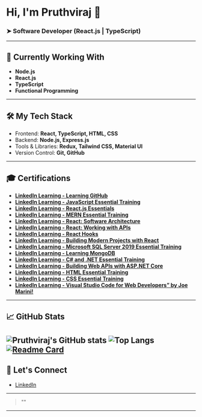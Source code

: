 # Hi, I'm Pruthviraj 👋

### ➤ Software Developer (React.js | TypeScript)

---

## 🚀 Currently Working With
- **Node.js**
- **React.js**
- **TypeScript**
- **Functional Programming**


---

## 🛠️ My Tech Stack
- Frontend: **React, TypeScript, HTML, CSS**
- Backend: **Node.js, Express.js**
- Tools & Libraries: **Redux, Tailwind CSS, Material UI**
- Version Control: **Git, GitHub**

---

## 🎓 Certifications
- **[LinkedIn Learning - Learning GitHub ](https://www.linkedin.com/learning/certificates/e75aad19e1c71c344b8fc7850b90a494c41c335cc6cd3a26d15ba67848ffdc87?trk=share_certificate)**
- **[LinkedIn Learning - JavaScript Essential Training ](https://www.linkedin.com/learning/certificates/a65cdd276b4d23e05b12bf52d99e21b7557a8afd5a2f65bed5fce97a08230107?trk=share_certificate)**
- **[LinkedIn Learning - React.js Essentials](https://www.linkedin.com/learning/certificates/9c5e97a6248d63e7ae942edbceb8f686c59858809a6ff9d73c945c4060fe1e8c?trk=share_certificate)**
- **[LinkedIn Learning - MERN Essential Training](https://www.linkedin.com/learning/certificates/e33f5e96bc3891f3a2cf47abde9bd49e18df8f2d981345e408f97f9ccb48944d?trk=share_certificate)**
- **[LinkedIn Learning - React: Software Architecture](https://www.linkedin.com/learning/certificates/cfc9831d204a7777f557c9475dbaf05dced7180b35dadfb4a54c958042edb312?trk=share_certificate)** 
- **[LinkedIn Learning - React: Working with APIs](https://www.linkedin.com/learning/certificates/1bb7b3c816b4f03f153a57e483b9342ef98a3bc06d853cbb942f6a0bd36ba95d?trk=share_certificate)**
- **[LinkedIn Learning - React Hooks ](https://www.linkedin.com/learning/certificates/b54068b023bdbf993c2596d7388863cf015f11e3de89d73c65363bcbb0af0aef?trk=share_certificate)**
- **[LinkedIn Learning - Building Modern Projects with React ](https://www.linkedin.com/learning/certificates/445db726dca934360e2bd7000540fbea6f288322e34dace0e54e3366a4ac9c26?trk=share_certificate)**
- **[LinkedIn Learning - Microsoft SQL Server 2019 Essential Training ](https://www.linkedin.com/learning/certificates/fb9b76344a522427782088095a34dda41b5a52ce65b19c3e8f7bedc45db42035?trk=share_certificate)**
- **[LinkedIn Learning - Learning MongoDB ](https://www.linkedin.com/learning/certificates/3ae3ef9f087dc5f37750fafdc23a317d3c326ec59aa108545f6c2a97cd69091f?trk=share_certificate)**
- **[LinkedIn Learning - C# and .NET Essential Training ](https://www.linkedin.com/learning/certificates/9536fcddceb2b6849604e637068beb45e89efb3606f6ee7d4ce5ed15eb3851d8?trk=share_certificate)**
- **[LinkedIn Learning - Building Web APIs with ASP.NET Core ](https://www.linkedin.com/learning/certificates/c6b59024b1c4acd7ee8c7e1c89c161b2d14220d7ac190c2fe0c4f85e06cd4574?trk=share_certificate)**
- **[LinkedIn Learning - HTML Essential Training ](https://www.linkedin.com/learning/certificates/4e80c64d849fdfe1b728c87e6bb1e11d628927935a9b4fb565a7caa5a2aa059e?trk=share_certificate)**
- **[LinkedIn Learning - CSS Essential Training ](https://www.linkedin.com/learning/certificates/c4bfbe8b28b563ac2becdccbe1d36c149e3d715c6047cd527368540562b3c150?trk=share_certificate)**
- **[LinkedIn Learning - Visual Studio Code for Web Developers” by Joe Marini! ](https://www.linkedin.com/learning/certificates/c3087a4e795dee205581ba84a25a3931f4375ffb4913f1bb7493d6beff8cc8f0?trk=share_certificate)**



---

## 📈 GitHub Stats
![Pruthviraj's GitHub stats](https://github-readme-stats.vercel.app/api?username=Earth98&show_icons=true)
![Top Langs](https://github-readme-stats.vercel.app/api/top-langs/?username=Earth98&layout=compact)
[![Readme Card](https://github-readme-stats.vercel.app/api/pin/?username=Earth98&repo=pruthviraj)](https://github.com/anuraghazra/github-readme-stats)
---

## 💬 Let's Connect
- [LinkedIn](https://www.linkedin.com/in/pruthviraj-sinh-5a3522173/)

---
<!--- Your favorite quote or personal motto here. --->

> "" 

---


<!---
Earth98/Earth98 is a ✨ special ✨ repository because its `README.md` (this file) appears on your GitHub profile.
You can click the Preview link to take a look at your changes.

# Hi, I'm Pruthviraj 👋

➤ Software Developer (React.js | TypeScript)

## I'm working with at the moment

➤ Node.js  
➤ React.js  
➤ TypeScript  
➤ Functional Programming



- **[LinkedIn Learning - Advanced TypeScript](link-to-certificate)**
- **[LinkedIn Learning - Advanced TypeScript](link-to-certificate)**
- **[LinkedIn Learning - Advanced TypeScript](link-to-certificate)**
- **[LinkedIn Learning - Advanced TypeScript](link-to-certificate)**
- **[LinkedIn Learning - Advanced TypeScript](link-to-certificate)**
- **[Udemy - Node.js Mastery](link-to-certificate)**
- **[Coursera - Functional Programming Principles](link-to-certificate)**


--->
